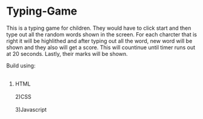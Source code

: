 # Typing-Game
<p>This is a typing game for children. They would have to click start and then type out all the random words shown in the screen. For each charcter that is right it will be highlithed and after typing out all the word, new word will be shown and they also will get a score. This will countinue until timer runs out at 20 seconds. Lastly, their marks will be shown.

Build using:
  <br></br>
1) HTML<br></br>
2)CSS<br></br>
3)Javascript</p>
